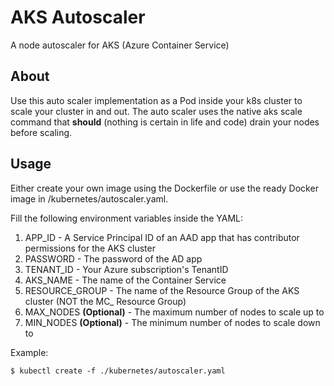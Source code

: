 # AKS Autoscaler

A node autoscaler for AKS (Azure Container Service)

## About

Use this auto scaler implementation as a Pod inside your k8s cluster to scale your cluster in and out.
The auto scaler uses the native aks scale command that **should** (nothing is certain in life and code) drain your nodes before scaling.

## Usage
Either create your own image using the Dockerfile or use the ready Docker image in /kubernetes/autoscaler.yaml.

Fill the following environment variables inside the YAML:

1) APP_ID - A Service Principal ID of an AAD app that has contributor permissions for the AKS cluster
2) PASSWORD - The password of the AD app
3) TENANT_ID - Your Azure subscription's TenantID
4) AKS_NAME - The name of the Container Service
5) RESOURCE_GROUP - The name of the Resource Group of the AKS cluster (NOT the MC_ Resource Group)
6) MAX_NODES **(Optional)** - The maximum number of nodes to scale up to
7) MIN_NODES **(Optional)** - The minimum number of nodes to scale down to

Example:
```shell
$ kubectl create -f ./kubernetes/autoscaler.yaml
```
